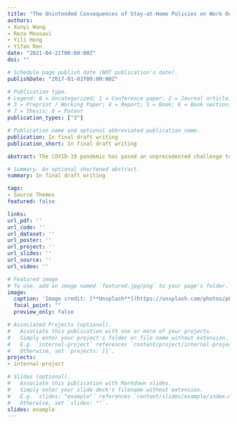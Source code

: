 ```yaml
---
title: "The Unintended Consequences of Stay-at-Home Policies on Work Outcomes: The Impacts of Lockdown Orders on Content Creation"
authors:
- Xunyi Wang
- Reza Mousavi
- Yili Hong
- Yifan Ren
date: "2021-04-21T00:00:00Z"
doi: ""

# Schedule page publish date (NOT publication's date).
publishDate: "2017-01-01T00:00:00Z"

# Publication type.
# Legend: 0 = Uncategorized; 1 = Conference paper; 2 = Journal article;
# 3 = Preprint / Working Paper; 4 = Report; 5 = Book; 6 = Book section;
# 7 = Thesis; 8 = Patent
publication_types: ["3"]

# Publication name and optional abbreviated publication name.
publication: In final draft writing
publication_short: In final draft writing

abstract: The COVID-19 pandemic has posed an unprecedented challenge to individuals around the globe. To mitigate the spread of the virus, many states in the U.S. issued lockdown orders to urge their residents to stay at their homes, avoid get-togethers, and minimize physical interactions. While many offline workers are experiencing significant challenges performing their duties, digital technologies have provided ample tools for individuals to continue working and to maintain their productivity. Although using digital platforms to build resilience in remote work is effective, other aspects of remote work (beyond the continuation of work) should also be considered in gauging true resilience. In this study, we focus on content creators, and investigate how restrictions in individual’s physical environment impact their online content creation behavior. Exploiting a natural experimental setting wherein four states issued state-wide lockdown orders on the same day whereas five states never issued a lockdown order, and using a unique dataset collected from a short video-sharing social media platform, we study the impact of lockdown orders on content creators’ behaviors in terms of content volume, content novelty, and content optimism. We combined econometric methods (difference-in-differences estimations of a matched sample) with machine learning-based natural language processing to show that on average, compared to the users residing in non-lockdown states, the users residing in lockdown states create more content after the lockdown order enforcement. However, we find a decrease in the novelty level and optimism of the content generated by the latter group. Our findings have important contributions to the digital resilience literature and shed light on managers’ decision-making process related to the adjustment of employees’ work mode in the long run. Our findings also have important implications for designing digital platforms that are used for building resilience in an ecosystem.

# Summary. An optional shortened abstract.
summary: In final draft writing

tags:
- Source Themes
featured: false

links:
url_pdf: ''
url_code: ''
url_dataset: ''
url_poster: ''
url_project: ''
url_slides: ''
url_source: ''
url_video: ''

# Featured image
# To use, add an image named `featured.jpg/png` to your page's folder. 
image:
  caption: 'Image credit: [**Unsplash**](https://unsplash.com/photos/pLCdAaMFLTE)'
  focal_point: ""
  preview_only: false

# Associated Projects (optional).
#   Associate this publication with one or more of your projects.
#   Simply enter your project's folder or file name without extension.
#   E.g. `internal-project` references `content/project/internal-project/index.md`.
#   Otherwise, set `projects: []`.
projects:
- internal-project

# Slides (optional).
#   Associate this publication with Markdown slides.
#   Simply enter your slide deck's filename without extension.
#   E.g. `slides: "example"` references `content/slides/example/index.md`.
#   Otherwise, set `slides: ""`.
slides: example
---
```


